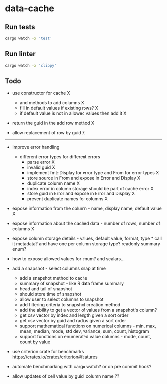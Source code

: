 # data-cache

## Run tests
``` bash
cargo watch -x 'test'
```

## Run linter
``` bash
cargo watch -x 'clippy'
```

## Todo
* use constructor for cache X
    * and methods to add columns X
    * fill in default values if existing rows? X
    * if default value is not in allowed values then add it X


* return the guid in the add row method X 
* allow replacement of row by guid X

-----------------


* Improve error handling
    * different error types for different errors
        * parse error X
        * invalid guid X
        * implement fmt::Display for error type and From for error types X
        * store source in From and expose in Error and Display X
        * duplicate column name X 
        * index error in column storage should be part of cache error X
        * store guid in Error and expose in Error and Display X
        * prevent duplicate names for columns X

* expose information from the column - name, display name, default value X
* expose information about the cached data - number of rows, number of columns  X
* expose column storage details - values, default value, format, type
        * call it metadata? and have one per column storage type? readonly summary enum?
* how to expose allowed values for enum? and scalars...  


* add a snapshot - select columns snap at time
    * add a snapshot method to cache
    * summary of snapshot - like R data frame summary
    * head and tail of snapshot
    * should store time of snapshot
    * allow user to select columns to snapshot
    * add filtering criteria to snapshot creation method
    * add the ability to get a vector of values from a snapshot's column?
    * get csv vector by index and length given a sort order
    * get csv vector by guid and radius given a sort order
    * support mathematical functions on numerical columns - min, max, mean, median, mode, std dev, variance, sum, count, histogram
    * support functions on enumerated value columns - mode, count, count by value



* use criterion crate for benchmarks  https://crates.io/crates/criterion#features
* automate benchmarking with cargo watch? or on pre commit hook?


* allow updates of cell value by guid, column name  ??
